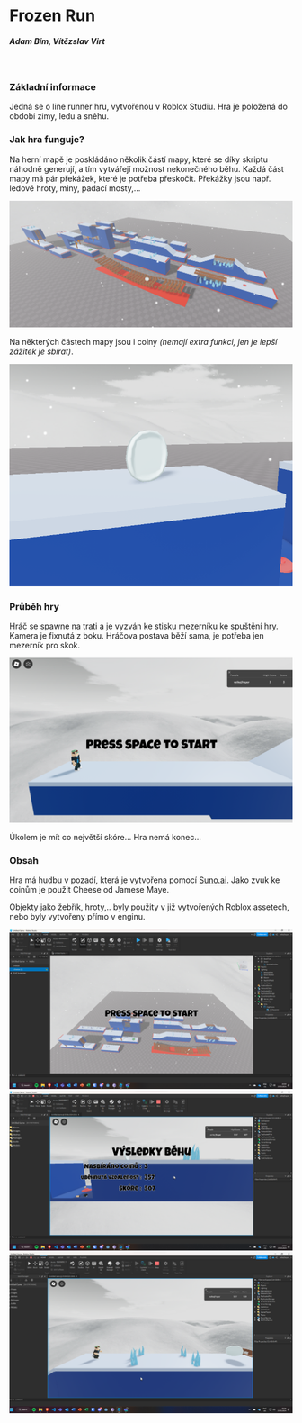 # Frozen Run
##### Adam Bím, Vítězslav Virt

&nbsp;
### Základní informace
Jedná se o line runner hru, vytvořenou v Roblox Studiu.
Hra je položená do období zimy, ledu a sněhu.

### Jak hra funguje?
Na herní mapě je poskládáno několik částí mapy, které se díky skriptu náhodně generují,
a tím vytvářejí možnost nekonečného běhu.
Každá část mapy má pár překážek, které je potřeba přeskočit.
Překážky jsou např. ledové hroty, miny, padací mosty,...

![Map Parts](https://github.com/bimadam/FrozenRun/blob/main/trackParts.png?raw=true)

Na některých částech mapy jsou i coiny _(nemají extra funkci, jen je lepší zážitek je sbírat)_.

![Coin](https://github.com/bimadam/FrozenRun/blob/main/coin.png?raw=true)

### Průběh hry
Hráč se spawne na trati a je vyzván ke stisku mezerníku ke spuštění hry. Kamera je fixnutá z boku.
Hráčova postava běží sama, je potřeba jen mezerník pro skok.

![Coin](https://github.com/bimadam/FrozenRun/blob/main/startScreen.png?raw=true)

Úkolem je mít co největší skóre... Hra nemá konec...

### Obsah
Hra má hudbu v pozadí, která je vytvořena pomocí [Suno.ai](https://app.suno.ai/).
Jako zvuk ke coinům je použit Cheese od Jamese Maye.

Objekty jako žebřík, hroty,.. byly použity v již vytvořených Roblox assetech, nebo byly vytvořeny přímo v enginu.

![Engine Screenshot](https://github.com/bimadam/FrozenRun/blob/main/engine.png?raw=true)
![Ending Screen](https://github.com/bimadam/FrozenRun/blob/main/ending.png?raw=true)
![During Game Screen](https://github.com/bimadam/FrozenRun/blob/main/during.png?raw=true)
